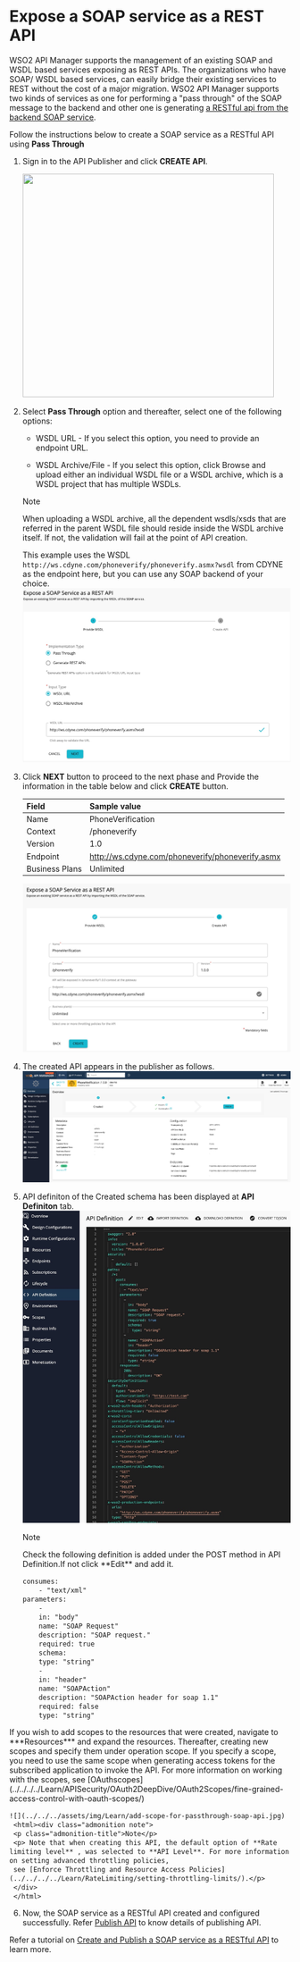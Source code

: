 # Expose a SOAP service as a REST API

WSO2 API Manager supports the management of an existing SOAP and WSDL based services exposing as REST APIs.
The organizations who have SOAP/ WSDL based services, can easily bridge their existing services to REST without the cost of a major migration. WSO2 API Manager supports two kinds of services as one for performing a  "pass through" of the SOAP message to the backend and other one is generating [a RESTful api from the backend SOAP service](../../../../Learn/DesignAPI/CreateAPI/generate-rest-api-from-soap-backend/).

Follow the instructions below to create a SOAP service as a RESTful API using **Pass Through**

1.  Sign in to the API Publisher and click **CREATE API**.
      <html>
     <img src="../../../../assets/img/Learn/create-soap-API.jpg" height="400" width="450">
     </html>

2.  Select **Pass Through** option and thereafter, select one of the following options:

     * WSDL URL - If you select this option, you need to provide an endpoint URL.

     * WSDL Archive/File - If you select this option, click Browse and upload either an individual WSDL file or a WSDL archive, which is a WSDL project that has multiple WSDLs.

     <html><div class="admonition note">
     <p class="admonition-title">Note</p>
     <p>When uploading a WSDL archive, all the dependent wsdls/xsds that are referred in the parent WSDL file should reside inside the WSDL archive itself. If not, the validation will fail at the point of API creation.</p>
     </div>
     </html>

     This example uses the WSDL `http://ws.cdyne.com/phoneverify/phoneverify.asmx?wsdl` from CDYNE as the endpoint here, but you can use any SOAP backend of your choice.
        ![](../../../assets/img/Learn/generate-rest-api-from-soap-backend.jpg)

3.  Click **NEXT** button to proceed to the next phase and Provide the information in the table below and click **CREATE** button.

    | Field   | Sample value       |
    |---------|--------------------|
    | Name    | PhoneVerification  |
    | Context | /phoneverify       |
    | Version | 1.0                |
    | Endpoint| http://ws.cdyne.com/phoneverify/phoneverify.asmx|
    | Business Plans| Unlimited|

    ![](../../../assets/img/Learn/create-soap-api-form.jpg)

4.  The created API appears in the publisher as follows.
    ![](../../../assets/img/Learn/created-soap-api.jpg)

5.  API definiton of the Created schema has been displayed at **API Definiton** tab.
    ![](../../../assets/img/Learn/api-definition-of-soap-api-created-by-passthrough-mode.jpg)
      
  
    <html><div class="admonition note"><p class="admonition-title">Note</p>
    <p>Check the following definition is added under the POST method in API Definition.If not click **Edit** and add it.</p>
           
        consumes: 
            - "text/xml"
        parameters: 
            - 
            in: "body"
            name: "SOAP Request"
            description: "SOAP request."
            required: true
            schema: 
            type: "string"
            - 
            in: "header"
            name: "SOAPAction"
            description: "SOAPAction header for soap 1.1"
            required: false
            type: "string"
<p>
            If you wish to add scopes to the resources that were created, navigate to  ***Resources***  and expand the resources. Thereafter, creating new scopes and specify them under operation scope. If you specify a scope, you need to use the same scope when generating access tokens for the subscribed application to invoke the API. For more information on working with the scopes, see
    [OAuthscopes](../../../../Learn/APISecurity/OAuth2DeepDive/OAuth2Scopes/fine-grained-access-control-with-oauth-scopes/)
            </p>
        </div></html>   

    ![](../../../assets/img/Learn/add-scope-for-passthrough-soap-api.jpg)
     <html><div class="admonition note">
     <p class="admonition-title">Note</p>
     <p> Note that when creating this API, the default option of **Rate limiting level** , was selected to **API Level**. For more information on setting advanced throttling policies,
     see [Enforce Throttling and Resource Access Policies](../../../../Learn/RateLimiting/setting-throttling-limits/).</p>
     </div>
     </html>

6. Now, the SOAP service as a RESTful API created and configured successfully. Refer [Publish API](../../../../Learn/DesignAPI/PublishAPI/publish-an-api/) to know details of publishing API.

Refer a tutorial on [Create and Publish a SOAP service as a RESTful API](../../../../Learn/Tutorials/expose-a-soap-service-as-a-rest-api/) to learn more.